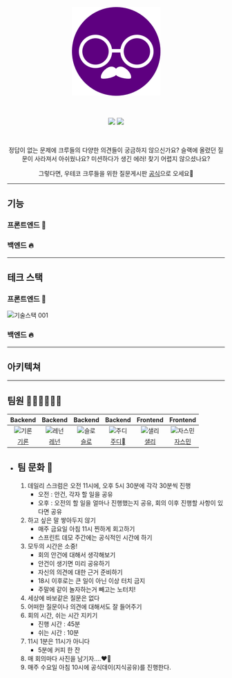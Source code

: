 <div align="center">

<img src="frontend/src/assets/gongseek.png" />

<br><br>
[<img src="https://img.shields.io/badge/-gongseek.site-purple?style=flat&logo=google-chrome&logoColor=white" />](https://gongseek.site) [<img src="https://img.shields.io/badge/github-wiki-blue?style=flat&logo=github&logoColor=181717"/>](https://github.com/woowacourse-teams/2022-gong-seek/wiki)

<br>

정답이 없는 문제에 크루들의 다양한 의견들이 궁금하지 않으신가요?
슬랙에 올렸던 질문이 사라져서 아쉬웠나요?
미션하다가 생긴 에러! 찾기 어렵지 않으셨나요?

그렇다면, 우테코 크루들을 위한 질문게시판 <a href="gongseek.site">공식</a>으로 오세요🤗

</div>

<hr>

## 기능

### 프론트엔드 🌈

### 백엔드 🔥

<hr>

## 테크 스택

### 프론트엔드 🌈

![기술스택 001](https://user-images.githubusercontent.com/60773373/190334994-c1d6611b-7906-462c-9996-3ff70b68ccb2.png)


### 백엔드 🔥

<hr>

## 아키텍쳐

<hr>

## 팀원 👨‍👩‍👦‍👦👩‍👦

|                                         Backend                                          |                                         Backend                                          |                                         Backend                                          |                                         Backend                                         |                                        Frontend                                         |                                         Frontend                                          |
| :--------------------------------------------------------------------------------------: | :--------------------------------------------------------------------------------------: | :--------------------------------------------------------------------------------------: | :-------------------------------------------------------------------------------------: | :-------------------------------------------------------------------------------------: | :---------------------------------------------------------------------------------------: |
| <img src="https://avatars.githubusercontent.com/u/60054318?v=4" width=400px alt="기론"/> | <img src="https://avatars.githubusercontent.com/u/70756680?v=4" width=400px alt="레넌"/> | <img src="https://avatars.githubusercontent.com/u/46413629?v=4" width=400px alt="슬로"/> | <img src="https://avatars.githubusercontent.com/u/78091011?v=4" width=400px alt="주디"> | <img src="https://avatars.githubusercontent.com/u/60773373?v=4" width=400px alt="샐리"> | <img src="https://avatars.githubusercontent.com/u/85891751?v=4" width=400px alt="자스민"> |
|                           [기론](https://github.com/Gyuchool)                            |                            [레넌](https://github.com/brorae)                             |                            [슬로](https://github.com/hanull)                             |                           [주디](https://github.com/jurlring)                           |                           [샐리](https://github.com/liswktjs)                           |                         [자스민](https://github.com/hwangstar156)                         |

- ## 팀 문화 🌈
  1. 데일리 스크럼은 오전 11시에, 오후 5시 30분에 각각 30분씩 진행
     - 오전 : 안건, 각자 할 일을 공유
     - 오후 : 오전의 할 일을 얼마나 진행했는지 공유, 회의 이후 진행할 사항이 있다면 공유
  2. 하고 싶은 말 쌓아두지 않기
     - 매주 금요일 아침 11시 찐하게 회고하기
     - 스프린트 데모 주간에는 공식적인 시간에 하기
  3. 모두의 시간은 소중!
     - 회의 안건에 대해서 생각해보기
     - 안건이 생기면 미리 공유하기
     - 자신의 의견에 대한 근거 준비하기
     - 18시 이후로는 큰 일이 아닌 이상 터치 금지
     - 주말에 같이 놀자하는거 빼고는 노터치!
  4. 세상에 바보같은 질문은 없다
  5. 어떠한 질문이나 의견에 대해서도 잘 들어주기
  6. 회의 시간, 쉬는 시간 지키기
     - 진행 시간 : 45분
     - 쉬는 시간 : 10분
  7. 11시 1분은 11시가 아니다
     - 5분에 커피 한 잔
  8. 매 회의마다 사진을 남기자….❤️‍🔥
  9. 매주 수요일 아침 10시에 공식데이(지식공유)를 진행한다.
